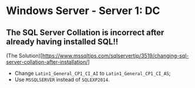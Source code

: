 # Windows Server - Server 1: DC
## The SQL Server Collation is incorrect after already having installed SQL!!
(The Solution)[https://www.mssqltips.com/sqlservertip/3519/changing-sql-server-collation-after-installation/]
- Change `Latin1_General_CP1_CI_AI` to `Latin1_General_CP1_CI_AS`;
- Use `MSSQLSERVER` instead of `SQLEXP2014`.